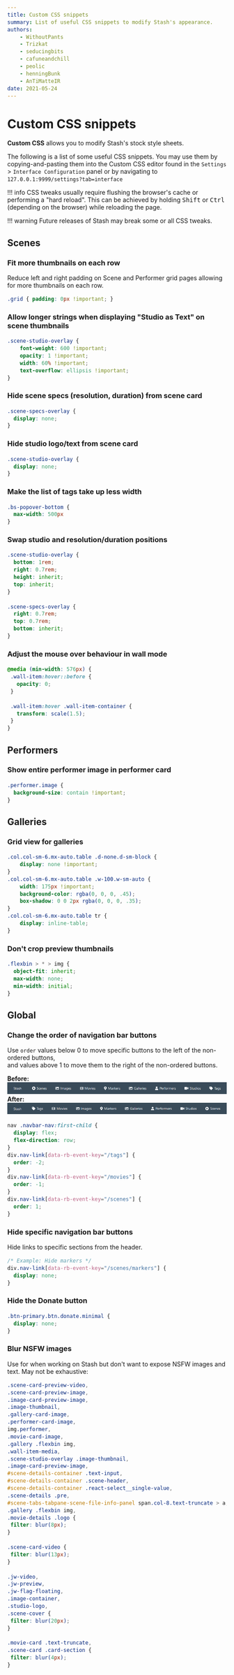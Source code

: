 ```yaml
---
title: Custom CSS snippets
summary: List of useful CSS snippets to modify Stash's appearance.
authors:
    - WithoutPants
    - Trizkat
    - seducingbits
    - cafuneandchill
    - peolic
    - henningBunk
    - AnTiMatteIR
date: 2021-05-24
---
```


# Custom CSS snippets

**Custom CSS** allows you to modify Stash's stock style sheets.

The following is a list of some useful CSS snippets. You may use them by copying-and-pasting them into the Custom CSS editor found in the `Settings` > `Interface Configuration` panel or by navigating to `127.0.0.1:9999/settings?tab=interface`

!!! info
    CSS tweaks usually require flushing the browser's cache or performing a "hard reload".
    This can be achieved by holding <kbd>Shift</kbd> or <kbd>Ctrl</kbd> (depending on the browser) while reloading the page.

!!! warning
    Future releases of Stash may break some or all CSS tweaks.

## Scenes

### Fit more thumbnails on each row
Reduce left and right padding on Scene and Performer grid pages allowing for more thumbnails on each row.

```css
.grid { padding: 0px !important; }
```

### Allow longer strings when displaying "Studio as Text" on scene thumbnails

```css
.scene-studio-overlay {
	font-weight: 600 !important;
	opacity: 1 !important;
	width: 60% !important;
	text-overflow: ellipsis !important;
}
```

### Hide scene specs (resolution, duration) from scene card

```css
.scene-specs-overlay {
  display: none;
}
```

### Hide studio logo/text from scene card

```css
.scene-studio-overlay {
  display: none;
}
```

### Make the list of tags take up less width
```css
.bs-popover-bottom {
  max-width: 500px
}
```

### Swap studio and resolution/duration positions
```css
.scene-studio-overlay {
  bottom: 1rem;
  right: 0.7rem;
  height: inherit;
  top: inherit;
}

.scene-specs-overlay {
  right: 0.7rem;
  top: 0.7rem;
  bottom: inherit;
}
```

### Adjust the mouse over behaviour in wall mode
```css
@media (min-width: 576px) {
 .wall-item:hover::before {
   opacity: 0;  
 }

 .wall-item:hover .wall-item-container {
   transform: scale(1.5);
 }
}
```

## Performers

### Show entire performer image in performer card

```css
.performer.image {
  background-size: contain !important;
}
```

## Galleries

### Grid view for galleries

```css
.col.col-sm-6.mx-auto.table .d-none.d-sm-block {
    display: none !important;
}
.col.col-sm-6.mx-auto.table .w-100.w-sm-auto {
    width: 175px !important;
    background-color: rgba(0, 0, 0, .45);
    box-shadow: 0 0 2px rgba(0, 0, 0, .35);
}
.col.col-sm-6.mx-auto.table tr {
    display: inline-table;
}
```

### Don't crop preview thumbnails
```css
.flexbin > * > img {
  object-fit: inherit;
  max-width: none;
  min-width: initial;
}
```

## Global

### Change the order of navigation bar buttons

Use `order` values below 0 to move specific buttons to the left of the non-ordered buttons,  
and values above 1 to move them to the right of the non-ordered buttons.

**Before:**  
![image](/img/css-snippets-navbar-before.png)  
**After:**  
![image](/img/css-snippets-navbar-after.png)  

```css
nav .navbar-nav:first-child {
  display: flex;
  flex-direction: row;
}
div.nav-link[data-rb-event-key="/tags"] {
  order: -2;
}
div.nav-link[data-rb-event-key="/movies"] {
  order: -1;
}
div.nav-link[data-rb-event-key="/scenes"] {
  order: 1;
}
```

### Hide specific navigation bar buttons

Hide links to specific sections from the header.

```css
/* Example: Hide markers */
div.nav-link[data-rb-event-key="/scenes/markers"] {
  display: none;
}
```

### Hide the Donate button

```css
.btn-primary.btn.donate.minimal {
  display: none;
}
```

### Blur NSFW images

Use for when working on Stash but don't want to expose NSFW images and text. May not be exhaustive:

```css
.scene-card-preview-video,
.scene-card-preview-image,
.image-card-preview-image,
.image-thumbnail,
.gallery-card-image,
.performer-card-image,
img.performer,
.movie-card-image,
.gallery .flexbin img,
.wall-item-media,
.scene-studio-overlay .image-thumbnail,
.image-card-preview-image,
#scene-details-container .text-input,
#scene-details-container .scene-header,
#scene-details-container .react-select__single-value,
.scene-details .pre,
#scene-tabs-tabpane-scene-file-info-panel span.col-8.text-truncate > a,
.gallery .flexbin img,
.movie-details .logo {
 filter: blur(8px);
}

.scene-card-video {
 filter: blur(13px);
}

.jw-video,
.jw-preview,
.jw-flag-floating,
.image-container,
.studio-logo,
.scene-cover {
 filter: blur(20px);
}

.movie-card .text-truncate,
.scene-card .card-section {
 filter: blur(4px);
}
```